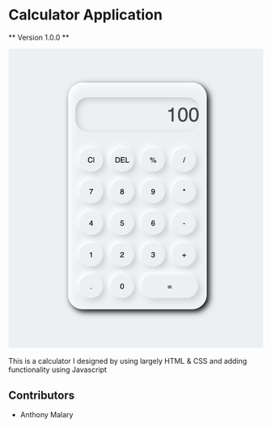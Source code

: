 # Calculator Application 

** Version 1.0.0 **

![](images/Cal%20image.png)

This is a calculator I designed by using largely HTML & CSS and adding functionality using Javascript


## Contributors

- Anthony Malary 

